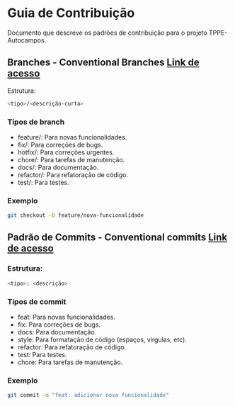 # Guia de Contribuição

Documento que descreve os padrões de contribuição para o projeto TPPE-Autocampos.

## Branches - Conventional Branches [Link de acesso](https://conventional-branch.github.io/)

Estrutura:

```bash
<tipo>/<descrição-curta>
```

### Tipos de branch

- feature/: Para novas funcionalidades.
- fix/: Para correções de bugs.
- hotfix/: Para correções urgentes.
- chore/: Para tarefas de manutenção.
- docs/: Para documentação.
- refactor/: Para refatoração de código.
- test/: Para testes.

### Exemplo

```bash
git checkout -b feature/nova-funcionalidade
```

## Padrão de Commits - Conventional commits [Link de acesso](https://www.conventionalcommits.org/en/v1.0.0/)

### Estrutura:

```bash
<tipo>: <descrição>
```

### Tipos de commit

- feat: Para novas funcionalidades.
- fix: Para correções de bugs.
- docs: Para documentação.
- style: Para formatação de código (espaços, vírgulas, etc).
- refactor: Para refatoração de código.
- test: Para testes.
- chore: Para tarefas de manutenção.

### Exemplo

```bash
git commit -m "feat: adicionar nova funcionalidade"
```
